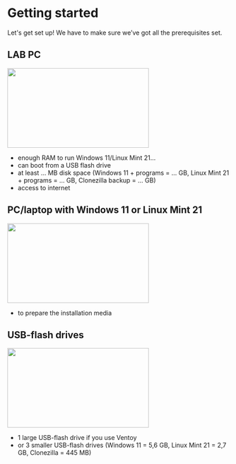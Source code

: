 # Getting started
Let's get set up! We have to make sure we’ve got all the prerequisites set.

## LAB PC

<img src="../../../images/tutorials/lab-pc/1280-720.png" width="320" height="180"/>

- enough RAM to run Windows 11/Linux Mint 21...
- can boot from a USB flash drive
- at least ... MB disk space (Windows 11 + programs = ... GB, Linux Mint 21 + programs = ... GB, Clonezilla backup = ... GB)
- access to internet

## PC/laptop with Windows 11 or Linux Mint 21

<img src="../../../images/tutorials/lab-pc/1280-720.png" width="320" height="180"/>

- to prepare the installation media

## USB-flash drives

<img src="../../../images/tutorials/lab-pc/1280-720.png" width="320" height="180"/>

- 1 large USB-flash drive if you use Ventoy
- or 3 smaller USB-flash drives (Windows 11 = 5,6 GB, Linux Mint 21 = 2,7 GB, Clonezilla = 445 MB)
